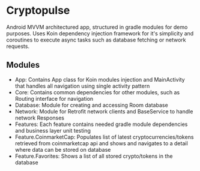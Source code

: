 # Cryptopulse

Android MVVM architectured app, structured in gradle modules for demo purposes.
Uses Koin dependency injection framework for it's simplicity and coroutines to execute async tasks such as database fetching or network requests.

## Modules

- App: Contains App class for Koin modules injection and MainActivity that handles all navigation using single activity pattern
- Core: Contains common dependencies for other modules, such as Routing interface for navigation
- Database: Module for creating and accessing Room database
- Network: Module for Retrofit network clients and BaseService to handle network Responses
- Features: Each feature contains needed gradle module dependencies and business layer unit testing
- Feature.CoinmarketCap: Populates list of latest cryptocurrencies/tokens retrieved from coinmarketcap api and shows and navigates to a detail where data can be stored on database
- Feature.Favorites: Shows a list of all stored crypto/tokens in the database